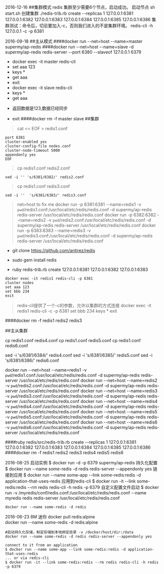 2016-12-16
##集群模式
redis 集群至少需要6个节点，启动成功。
启动节点
sh start.sh
创建集群
./redis-trib.rb create --replicas 1 127.0.0.1:6381 127.0.0.1:6382 127.0.0.1:6383  127.0.0.1:6384  127.0.0.1:6385  127.0.0.1:6386 
集群测试：命令后，切忌要加入-c，否则我们进入的不是集群环境。
redis-cli -h 127.0.0.1 -c -p 6381 


2016-09-18
##主从模式
####docker run --net=host --name=master supermy/ap-redis
####docker run --net=host --name=slave -d supermy/ap-redis redis-server --port 6380 --slaveof 127.0.0.1 6379
*   docker exec -it master redis-cli
*   set aaa 123
*   keys *
*   get aaa
*   exit
*   docker exec -it slave redis-cli
*   keys *
*   get aaa
-   返回数据是123,数据已经同步
*   exit
####docker rm -f master slave
##集群

>    cat << EOF > redis1.conf   
 
    port 6381
    cluster-enabled yes
    cluster-config-file nodes.conf
    cluster-node-timeout 5000
    appendonly yes
    EOF
    
>    cp redis1.conf redis2.conf

    sed -i '' 's/6381/6382/' redis2.conf
    
>    cp redis1.conf redis3.conf

    sed -i ''  's/6381/6383/' redis3.conf

>   net=host to fix me 
    docker run -p 6381:6381 --name=redis1 -v `pwd`/redis1.conf:/usr/local/etc/redis/redis.conf -d supermy/ap-redis redis-server /usr/local/etc/redis/redis.conf
    docker run -p 6382:6382 --name=redis2 -v `pwd`/redis2.conf:/usr/local/etc/redis/redis.conf -d supermy/ap-redis redis-server /usr/local/etc/redis/redis.conf
    docker run -p 6383:6383 --name=redis3 -v `pwd`/redis3.conf:/usr/local/etc/redis/redis.conf -d supermy/ap-redis redis-server /usr/local/etc/redis/redis.conf


*   git clone https://github.com/antirez/redis

*   sudo gem install redis

*   ruby redis-trib.rb create 127.0.0.1:6381 127.0.0.1:6382 127.0.0.1:6383

>
    docker exec -it redis1 redis-cli -p 6381
    cluster nodes
    set aaa 123
    set bbb 234
    exit

>   redis-cli提供了一个-c的参数，允许以集群的方式连接
    docker exec -it redis1 redis-cli -c -p 6381
    set bbb 234
    keys *
    exit

####docker rm -f redis1 redis2 redis3


##主从集群
>
cp redis1.conf redis4.conf
cp redis1.conf redis5.conf
cp redis1.conf redis6.conf

sed -i 's/6381/6384/' redis4.conf
sed -i 's/6381/6385/' redis5.conf
sed -i 's/6381/6386/' redis6.conf

docker run --net=host --name=redis1 -v `pwd`/redis1.conf:/usr/local/etc/redis/redis.conf -d supermy/ap-redis redis-server /usr/local/etc/redis/redis.conf
docker run --net=host --name=redis2 -v `pwd`/redis2.conf:/usr/local/etc/redis/redis.conf -d supermy/ap-redis redis-server /usr/local/etc/redis/redis.conf
docker run --net=host --name=redis3 -v `pwd`/redis3.conf:/usr/local/etc/redis/redis.conf -d supermy/ap-redis redis-server /usr/local/etc/redis/redis.conf
docker run --net=host --name=redis4 -v `pwd`/redis4.conf:/usr/local/etc/redis/redis.conf -d supermy/ap-redis redis-server /usr/local/etc/redis/redis.conf
docker run --net=host --name=redis5 -v `pwd`/redis5.conf:/usr/local/etc/redis/redis.conf -d supermy/ap-redis redis-server /usr/local/etc/redis/redis.conf
docker run --net=host --name=redis6 -v `pwd`/redis6.conf:/usr/local/etc/redis/redis.conf -d supermy/ap-redis redis-server /usr/local/etc/redis/redis.conf

####ruby redis/src/redis-trib.rb create --replicas 1 127.0.0.1:6381 127.0.0.1:6382 127.0.0.1:6383 127.0.0.1:6384 127.0.0.1:6385 127.0.0.1:6386
####docker rm -f redis1 redis2 redis3 redis4 redis5 redis6



2016-08-25
    启动实例
    $ docker run  -d -p 6379  supermy/ap-redis
    持久化配置
    $ docker run --name some-redis -d redis redis-server --appendonly yes
    链接到应用
    $ docker run --name some-app --link some-redis:redis -d application-that-uses-redis
    应用到redis-cli
    $ docker run -it --link some-redis:redis --rm redis redis-cli -h redis -p 6379
    自定义配置文件启动
    $ docker run -v /myredis/conf/redis.conf:/usr/local/etc/redis/redis.conf 
        --name myredis redis redis-server /usr/local/etc/redis/redis.conf

    docker run --name some-redis -d redis

    
2016-06-23
    8M  迷你
    docker pull redis:alpine   
    docker run --name some-redis -d redis:alpine
    
    #启动持久化存储，制定存储到本地绑定目录 -v /docker/host/dir:/data
    docker run --name some-redis -d redis redis-server --appendonly yes
    
    connect to it from an application
    $ docker run --name some-app --link some-redis:redis -d application-that-uses-redis
    ... or via redis-cli
    $ docker run -it --link some-redis:redis --rm redis redis-cli -h redis -p 6379
   
    